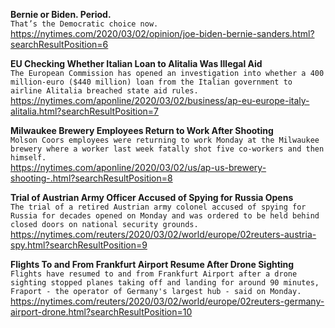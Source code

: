 **Bernie or Biden. Period.**\
`That’s the Democratic choice now.`\
https://nytimes.com/2020/03/02/opinion/joe-biden-bernie-sanders.html?searchResultPosition=6

**EU Checking Whether Italian Loan to Alitalia Was Illegal Aid**\
`The European Commission has opened an investigation into whether a 400 million-euro ($440 million) loan from the Italian government to airline Alitalia breached state aid rules.`\
https://nytimes.com/aponline/2020/03/02/business/ap-eu-europe-italy-alitalia.html?searchResultPosition=7

**Milwaukee Brewery Employees Return to Work After Shooting**\
`Molson Coors employees were returning to work Monday at the Milwaukee brewery where a worker last week fatally shot five co-workers and then himself.`\
https://nytimes.com/aponline/2020/03/02/us/ap-us-brewery-shooting-.html?searchResultPosition=8

**Trial of Austrian Army Officer Accused of Spying for Russia Opens**\
`The trial of a retired Austrian army colonel accused of spying for Russia for decades opened on Monday and was ordered to be held behind closed doors on national security grounds.`\
https://nytimes.com/reuters/2020/03/02/world/europe/02reuters-austria-spy.html?searchResultPosition=9

**Flights To and From Frankfurt Airport Resume After Drone Sighting**\
`Flights have resumed to and from Frankfurt Airport after a drone sighting stopped planes taking off and landing for around 90 minutes, Fraport - the operator of Germany's largest hub - said on Monday.`\
https://nytimes.com/reuters/2020/03/02/world/europe/02reuters-germany-airport-drone.html?searchResultPosition=10

